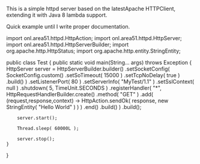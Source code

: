 This is a simple httpd server based on the latestApache HTTPClient, extending it with Java 8 lambda support.

Quick example until I write proper documentation.

import onl.area51.httpd.HttpAction;
import onl.area51.httpd.HttpServer;
import onl.area51.httpd.HttpServerBuilder;
import org.apache.http.HttpStatus;
import org.apache.http.entity.StringEntity;

public class Test
{
    public static void main(String... args)
        throws Exception
    {
        HttpServer server = HttpServerBuilder.builder()
                .setSocketConfig( SocketConfig.custom()
                        .setSoTimeout( 15000 )
                        .setTcpNoDelay( true )
                        .build() )
                .setListenerPort( 80 )
                .setServerInfo( "MyTest/1.1" )
                .setSslContext( null )
                .shutdown( 5, TimeUnit.SECONDS )
                .registerHandler( "*", HttpRequestHandlerBuilder.create()
                                  .method( "GET" )
                                  .add( (request,response,context) -> HttpAction.sendOk( response, new StringEntity( "Hello World" ) ) )
                                  .end()
                                  .build() )
                .build();

        server.start();

        Thread.sleep( 60000L );

        server.stop();
    }
}